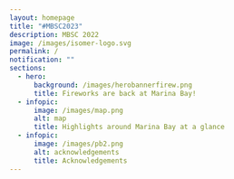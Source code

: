 ```yaml
---
layout: homepage
title: "#MBSC2023"
description: MBSC 2022
image: /images/isomer-logo.svg
permalink: /
notification: ""
sections:
  - hero:
      background: /images/herobannerfirew.png
      title: Fireworks are back at Marina Bay!
  - infopic:
      image: /images/map.png
      alt: map
      title: Highlights around Marina Bay at a glance
  - infopic:
      image: /images/pb2.png
      alt: acknowledgements
      title: Acknowledgements
---
```

